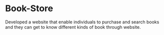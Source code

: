 # Book-Store
Developed a website that enable individuals to purchase and search books and they can get to know different kinds of book through website.
